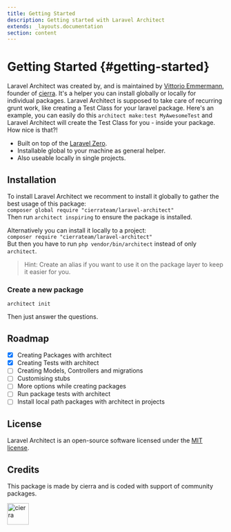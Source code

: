 ```yaml
---
title: Getting Started
description: Getting started with Laravel Architect
extends: _layouts.documentation
section: content
---
```


# Getting Started {#getting-started}

Laravel Architect was created by, and is maintained by [Vittorio Emmermann](https://github.com/vittorioe), founder of [cierra](https://cierra.de/). It's a helper you can install globally or locally for individual packages. Laravel Architect is supposed to take care of recurring grunt work, like creating a Test Class for your laravel package. Here's an example, you can easily do this `architect make:test MyAwesomeTest` and Laravel Architect will create the Test Class for you - inside your package. How nice is that?!

- Built on top of the [Laravel Zero](https://laravel-zero.com/).
- Installable global to your machine as general helper.
- Also useable locally in single projects.


## Installation

To install Laravel Architect we recomment to install it globally to gather the best usage of this package:<br />
`composer global require "cierrateam/laravel-architect"`<br/>
Then run `architect inspiring` to ensure the package is installed.

Alternatively you can install it locally to a project:<br/>
`composer require "cierrateam/laravel-architect"`<br/>
But then you have to run `php vendor/bin/architect` instead of only `architect`. 
> Hint: Create an alias if you want to use it on the package layer to keep it easier for you.

### Create a new package
``` 
architect init
``` 
Then just answer the questions.


## Roadmap
- [x] Creating Packages with architect
- [x] Creating Tests with architect
- [ ] Creating Models, Controllers and migrations
- [ ] Customising stubs
- [ ] More options while creating packages
- [ ] Run package tests with architect
- [ ] Install local path packages with architect in projects

## License

Laravel Architect is an open-source software licensed under the [MIT license](https://github.com/laravel-architect/laravel-architect/blob/stable/LICENSE.md).

## Credits
This package is made by cierra and is coded with support of community packages.

<a href="https://cierra.de">
    <img title="cierra" height="50" src="https://assets.website-files.com/5d481a8da904cda6ec05cf74/5d481a8da904cdba4d05cfad_cierra-logo.png" />
</a>

